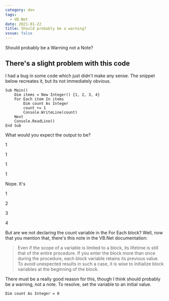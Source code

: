 ```yaml
---
category: dev
tags:
  - VB.Net
date: 2021-01-22
title: Should probably be a warning?
vssue: false
---
```


Should probably be a Warning not a Note?

<!-- more -->

## There's a slight problem with this code

I had a bug in some code which just didn't make any sense. The snippet below recreates it, but its not immediately obvious.

```vbnet
Sub Main()
    Dim items = New Integer() {1, 2, 3, 4}
    For Each item In items
        Dim count As Integer
        count += 1
        Console.WriteLine(count)
    Next
    Console.ReadLine()
End Sub
```

What would you expect the output to be?

1

1

1

1

Nope. It's

1

2

3

4

But are we not declaring the count variable in the For Each block? Well, now that you mention that, there's this note in the VB.Net documentation:

> Even if the scope of a variable is limited to a block, its lifetime is still that of the entire procedure. If you enter the block more than once during the procedure, each block variable retains its previous value. To avoid unexpected results in such a case, it is wise to initialize block variables at the beginning of the block.

There must be a really good reason for this, though I think should probably be a warning, not a note. To resolve, set the variable to an initial value.

```vbnet
Dim count As Integer = 0
```
